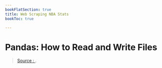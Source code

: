 ```yaml
---
bookFlatSection: true
title: Web Scraping NBA Stats
bookToc: true

---
```

Pandas: How to Read and Write Files
===







> [Source : ](https://realpython.com/pandas-read-write-files/).
<!--stackedit_data:
eyJoaXN0b3J5IjpbMTQ4MTc5OTQyNV19
-->